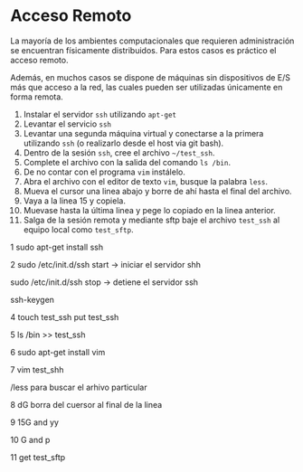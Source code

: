 # Acceso Remoto

La mayoría de los ambientes computacionales que requieren administración se encuentran físicamente distribuidos.
Para estos casos es práctico el acceso remoto.

Además, en muchos casos se dispone de máquinas sin dispositivos de E/S más que acceso a la red, las cuales pueden ser utilizadas únicamente en forma remota.

1. Instalar el servidor `ssh` utilizando `apt-get`
2. Levantar el servicio `ssh`
3. Levantar una segunda máquina virtual y conectarse a la primera utilizando `ssh`
  (o realizarlo desde el host via git bash).
4. Dentro de la sesión `ssh`, cree el archivo `~/test_ssh`.
5. Complete el archivo con la salida del comando `ls /bin`.
6. De no contar con el programa `vim` instálelo.
7. Abra el archivo con el editor de texto `vim`, busque la palabra `less`.
8. Mueva el cursor una linea abajo y borre de ahí hasta el final del archivo.
9. Vaya a la linea 15 y copiela.
10. Muevase hasta la última linea y pege lo copiado en la linea anterior.
11. Salga de la sesión remota y mediante sftp baje el archivo `test_ssh` al equipo local como `test_sftp`.

1 sudo apt-get install ssh

2 sudo /etc/init.d/ssh start -> iniciar el servidor shh

  sudo /etc/init.d/ssh stop -> detiene el servidor ssh 

  ssh-keygen 

4 touch test_ssh
 put test_ssh

5 ls /bin >> test_ssh

6 sudo apt-get install vim

7 vim test_shh 

 /less para buscar el arhivo particular

8 dG borra del cuersor al final de la linea

9 15G and yy

10 G and p 

11 get test_sftp
